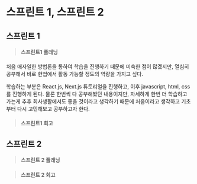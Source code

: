# 스프린트 1, 스프린트 2

## 스프린트 1

> #### 스프린트1 플래닝

처음 애자일한 방법론을 통하여 학습을 진행하기 때문에 미숙한 점이 많겠지만, 열심히 공부해서 바로 현업에서 활동 가능할 정도의 역량을 가지고 싶다.

학습하는 부분은 React.js, Next.js 튜토리얼을 진행하고, 이후 javascript, html, css를 진행하게 된다. 물론 한번씩 다 공부해봤던 내용이지만, 자세하게 한번 더 학습하고 가는게 추후 회사생활에서도 좋을 것이라고 생각하기 때문에 처음이라고 생각하고 기초부터 다시 고민해보고 공부하고자 한다.

> #### 스프린트1 회고

## 스프린트 2

> #### 스프린트 2 플래닝

> #### 스프린트 2 회고
